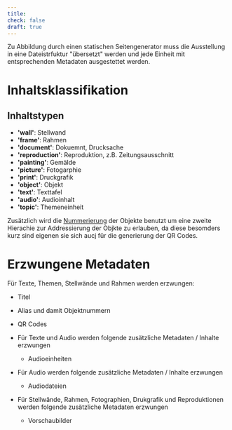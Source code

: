 ```yaml
---
title:
check: false
draft: true
---
```


Zu Abbildung durch einen statischen Seitengenerator muss die Ausstellung in eine Dateistrfuktur "übersetzt" werden und jede Einheit mit entsprechenden Metadaten ausgestettet werden.

# Inhaltsklassifikation

## Inhaltstypen

* **'wall'**: Stellwand
* **'frame'**: Rahmen
* **'document'**: Dokuemnt, Drucksache
* **'reproduction'**: Reproduktion, z.B. Zeitungsausschnitt
* **'painting'**: Gemälde
* **'picture'**: Fotogarphie
* **'print'**: Druckgrafik
* **'object'**: Objekt
* **'text'**: Texttafel
* **'audio'**: Audioinhalt
* **'topic'**: Themeneinheit

Zusätzlich wird die [Nummerierung](/making-of/object-numbers/) der Objekte benutzt um eine zweite Hierachie zur Addressierung der Objkte zu erlauben, da diese besomders kurz sind eigenen sie sich aucj für die generierung der QR Codes.

# Erzwungene Metadaten

Für Texte, Themen, Stellwände und Rahmen werden erzwungen:
  * Titel
  * Alias und damit Objektnummern
  * QR Codes

* Für Texte und Audio werden folgende zusätzliche Metadaten / Inhalte erzwungen
  * Audioeinheiten

* Für Audio werden folgende zusätzliche Metadaten / Inhalte erzwungen
  * Audiodateien

* Für Stellwände, Rahmen, Fotographien, Drukgrafik und Reproduktionen werden folgende zusätzliche Metadaten erzwungen
  * Vorschaubilder
